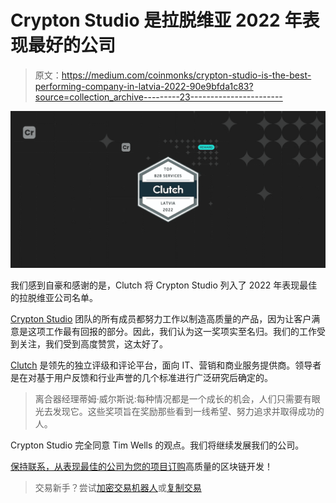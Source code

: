 # Crypton Studio 是拉脱维亚 2022 年表现最好的公司

> 原文：<https://medium.com/coinmonks/crypton-studio-is-the-best-performing-company-in-latvia-2022-90e9bfda1c83?source=collection_archive---------23----------------------->

![](img/f4223b689603361095020c7e0dda4a14.png)

我们感到自豪和感谢的是，Clutch 将 Crypton Studio 列入了 2022 年表现最佳的拉脱维亚公司名单。

[Crypton Studio](https://crypton.studio/en) 团队的所有成员都努力工作以制造高质量的产品，因为让客户满意是这项工作最有回报的部分。因此，我们认为这一奖项实至名归。我们的工作受到关注，我们受到高度赞赏，这太好了。

[Clutch](https://clutch.co/profile/crypton-studio#summary) 是领先的独立评级和评论平台，面向 IT、营销和商业服务提供商。领导者是在对基于用户反馈和行业声誉的几个标准进行广泛研究后确定的。

> 离合器经理蒂姆·威尔斯说:每种情况都是一个成长的机会，人们只需要有眼光去发现它。这些奖项旨在奖励那些看到一线希望、努力追求并取得成功的人。

Crypton Studio 完全同意 Tim Wells 的观点。我们将继续发展我们的公司。

[保持联系，从表现最佳的公司为您的项目订购](https://crypton.studio/en/blog/Crypton-Studio-is-the-best-performing-company-in-Latvia-2022)高质量的区块链开发！

> 交易新手？尝试[加密交易机器人](/coinmonks/crypto-trading-bot-c2ffce8acb2a)或[复制交易](/coinmonks/top-10-crypto-copy-trading-platforms-for-beginners-d0c37c7d698c)